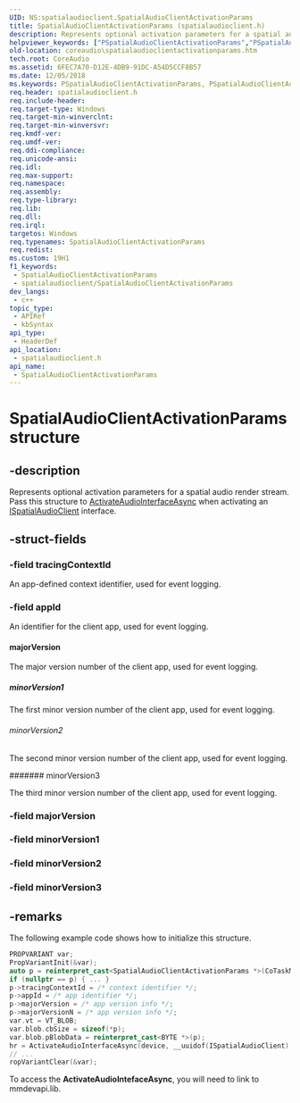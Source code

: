 ```yaml
---
UID: NS:spatialaudioclient.SpatialAudioClientActivationParams
title: SpatialAudioClientActivationParams (spatialaudioclient.h)
description: Represents optional activation parameters for a spatial audio render stream. Pass this structure to ActivateAudioInterfaceAsync when activating an ISpatialAudioClient interface.
helpviewer_keywords: ["PSpatialAudioClientActivationParams","PSpatialAudioClientActivationParams structure pointer [Core Audio]","SpatialAudioClientActivationParams","SpatialAudioClientActivationParams structure [Core Audio]","coreaudio.spatialaudioclientactivationparams","spatialaudioclient/PSpatialAudioClientActivationParams","spatialaudioclient/SpatialAudioClientActivationParams"]
old-location: coreaudio\spatialaudioclientactivationparams.htm
tech.root: CoreAudio
ms.assetid: 6FEC7A70-D12E-4DB9-91DC-A54D5CCF8B57
ms.date: 12/05/2018
ms.keywords: PSpatialAudioClientActivationParams, PSpatialAudioClientActivationParams structure pointer [Core Audio], SpatialAudioClientActivationParams, SpatialAudioClientActivationParams structure [Core Audio], coreaudio.spatialaudioclientactivationparams, spatialaudioclient/PSpatialAudioClientActivationParams, spatialaudioclient/SpatialAudioClientActivationParams
req.header: spatialaudioclient.h
req.include-header: 
req.target-type: Windows
req.target-min-winverclnt: 
req.target-min-winversvr: 
req.kmdf-ver: 
req.umdf-ver: 
req.ddi-compliance: 
req.unicode-ansi: 
req.idl: 
req.max-support: 
req.namespace: 
req.assembly: 
req.type-library: 
req.lib: 
req.dll: 
req.irql: 
targetos: Windows
req.typenames: SpatialAudioClientActivationParams
req.redist: 
ms.custom: 19H1
f1_keywords:
 - SpatialAudioClientActivationParams
 - spatialaudioclient/SpatialAudioClientActivationParams
dev_langs:
 - c++
topic_type:
 - APIRef
 - kbSyntax
api_type:
 - HeaderDef
api_location:
 - spatialaudioclient.h
api_name:
 - SpatialAudioClientActivationParams
---
```


# SpatialAudioClientActivationParams structure


## -description

Represents optional activation parameters for a spatial audio render stream. Pass this structure to <a href="/windows/desktop/api/mmdeviceapi/nf-mmdeviceapi-activateaudiointerfaceasync">ActivateAudioInterfaceAsync</a> when activating an <a href="/windows/desktop/api/spatialaudioclient/nn-spatialaudioclient-ispatialaudioclient">ISpatialAudioClient</a> interface.

## -struct-fields

### -field tracingContextId

An app-defined context identifier, used for event logging.

### -field appId

An identifier for the client app, used for event logging.



#### majorVersion

The major version number of the client app, used for event logging.



##### minorVersion1

The first minor version number of the client app, used for event logging.



###### minorVersion2

The second minor version number of the client app, used for event logging.



####### minorVersion3

The third minor version number of the client app, used for event logging.

### -field majorVersion

### -field minorVersion1

### -field minorVersion2

### -field minorVersion3

## -remarks

The following example code shows how to initialize this structure.


```cpp
PROPVARIANT var; 
PropVariantInit(&var);  
auto p = reinterpret_cast<SpatialAudioClientActivationParams *>(CoTaskMemAlloc(sizeof(SpatialAudioClientActivationParams)));  
if (nullptr == p) { ... } 
p->tracingContextId = /* context identifier */;  
p->appId = /* app identifier */;  
p->majorVersion = /* app version info */;  
p->majorVersionN = /* app version info */;
var.vt = VT_BLOB;
var.blob.cbSize = sizeof(*p);
var.blob.pBlobData = reinterpret_cast<BYTE *>(p); 
hr = ActivateAudioInterfaceAsync(device, __uuidof(ISpatialAudioClient), &var, ...);
// ...
ropVariantClear(&var);
```


To access the <b>ActivateAudioIntefaceAsync</b>, you will need to link to mmdevapi.lib.